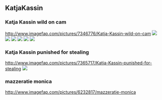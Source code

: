 ## KatjaKassin
### Katja Kassin wild on cam
http://www.imagefap.com/pictures/7346776/Katja-Kassin-wild-on-cam
![](http://x.imagefapusercontent.com/u/eye1/7346776/1272098100/wildoncam_katja_kassin_045.jpg)
![](http://x.imagefapusercontent.com/u/eye1/7346776/423870897/wildoncam_katja_kassin_047.jpg)
![](http://x.imagefapusercontent.com/u/eye1/7346776/500783908/wildoncam_katja_kassin_072.jpg)
![](http://x.imagefapusercontent.com/u/eye1/7346776/2104672765/wildoncam_katja_kassin_106.jpg)
![](http://x.imagefapusercontent.com/u/eye1/7346776/988710656/wildoncam_katja_kassin_144.jpg)
![](http://x.imagefapusercontent.com/u/eye1/7346776/1304892500/wildoncam_katja_kassin_164.jpg)
### Katja Kassin punished for stealing
http://www.imagefap.com/pictures/7365717/Katja-Kassin-punished-for-stealing
![](http://x.imagefapusercontent.com/u/LILJIMMY/7365717/1975597123/0178.jpg)
###	mazzeratie monica
http://www.imagefap.com/pictures/6232817/mazzeratie-monica
